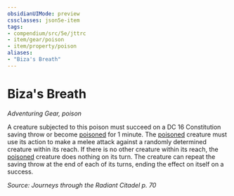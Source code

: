 ```yaml
---
obsidianUIMode: preview
cssclasses: json5e-item
tags:
- compendium/src/5e/jttrc
- item/gear/poison
- item/property/poison
aliases: 
- "Biza's Breath"
---
```

# Biza's Breath
*Adventuring Gear, poison*  


A creature subjected to this poison must succeed on a DC 16 Constitution saving throw or become [poisoned](/compendium/rules/conditions.md#poisoned) for 1 minute. The [poisoned](/compendium/rules/conditions.md#poisoned) creature must use its action to make a melee attack against a randomly determined creature within its reach. If there is no other creature within its reach, the [poisoned](/compendium/rules/conditions.md#poisoned) creature does nothing on its turn. The creature can repeat the saving throw at the end of each of its turns, ending the effect on itself on a success.

*Source: Journeys through the Radiant Citadel p. 70*